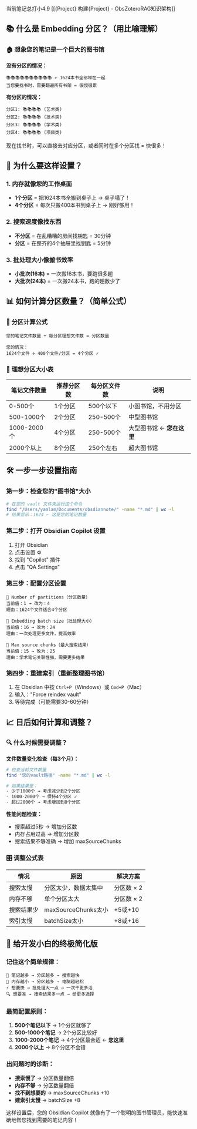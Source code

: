 
当前笔记总打小4.9
[[{Project} 构建{Project} - ObsZoteroRAG知识架构]]


## 📚 什么是 Embedding 分区？（用比喻理解）

### 🏠 想象您的笔记是一个巨大的图书馆

**没有分区的情况：**
```
📚📚📚📚📚📚📚📚📚📚 ← 1624本书全部堆在一起
当您要找书时，需要翻遍所有书架 = 很慢很累
```

**有分区的情况：**
```
分区1: 📚📚📚📚 (艺术类)
分区2: 📚📚📚📚 (技术类) 
分区3: 📚📚📚📚 (学术类)
分区4: 📚📚📚📚 (项目类)
```

现在找书时，可以直接去对应分区，或者同时在多个分区找 = 快很多！

## 🤔 为什么要这样设置？

### 1. **内存就像您的工作桌面**
- **1个分区** = 把1624本书全搬到桌子上 → 桌子塌了！
- **4个分区** = 每次只搬400本书到桌子上 → 刚好够用！

### 2. **搜索速度像找东西**
- **不分区** = 在乱糟糟的房间找钥匙 = 30分钟
- **分区** = 在整齐的4个抽屉里找钥匙 = 5分钟

### 3. **批处理大小像搬书效率**
- **小批次(16本)** = 一次搬16本书，要跑很多趟
- **大批次(24本)** = 一次搬24本书，跑的趟数少了

## 📊 如何计算分区数量？（简单公式）

### 📐 **分区计算公式**
```
您的笔记文件数量 ÷ 每分区理想文件数 = 分区数量

您的情况：
1624个文件 ÷ 400个文件/分区 = 4个分区 ✓
```

### 🎯 **理想分区大小表**
| 笔记文件数量 | 推荐分区数 | 每分区文件数 | 说明 |
|-------------|-----------|-------------|------|
| 0-500个     | 1个分区    | 500个以下    | 小图书馆，不用分区 |
| 500-1000个  | 2个分区    | 250-500个   | 中型图书馆 |
| 1000-2000个 | 4个分区    | 250-500个   | 大型图书馆 ← **您在这里** |
| 2000个以上   | 8个分区    | 250个左右    | 超大图书馆 |

## 🛠️ 一步一步设置指南

### 第一步：检查您的"图书馆"大小
```bash
# 在您的 vault 文件夹运行这个命令
find "/Users/yamlam/Documents/obsdiannote/" -name "*.md" | wc -l
# 结果显示：1624 ← 这是您的笔记数量
```

### 第二步：打开 Obsidian Copilot 设置
1. 打开 Obsidian
2. 点击设置 ⚙️
3. 找到 "Copilot" 插件
4. 点击 "QA Settings"

### 第三步：配置分区设置
```
📍 Number of partitions（分区数量）
当前值：1 → 改为：4
理由：1624个文件适合4个分区

📍 Embedding batch size（批处理大小）  
当前值：16 → 改为：24
理由：一次处理更多文件，提高效率

📍 Max source chunks（最大搜索结果）
当前值：15 → 改为：25  
理由：学术笔记关联性强，需要更多结果
```

### 第四步：重建索引（重新整理图书馆）
1. 在 Obsidian 中按 `Ctrl+P`（Windows）或 `Cmd+P`（Mac）
2. 输入："Force reindex vault"
3. 等待完成（可能需要30-60分钟）

## 📈 日后如何计算和调整？

### 🔍 **什么时候需要调整？**

**文件数量变化检查（每3个月）：**
```bash
# 检查当前文件数量
find "您的vault路径" -name "*.md" | wc -l

# 如果结果是：
- 少于1000个 → 考虑减少到2个分区
- 1000-2000个 → 保持4个分区 ✓
- 超过2000个 → 考虑增加到8个分区
```

**性能问题检查：**
- 搜索超过5秒 → 增加分区数
- 内存占用过高 → 增加分区数  
- 搜索结果不够准确 → 增加 maxSourceChunks

### 🎛️ **调整公式表**

| 情况 | 原因 | 解决方案 |
|------|------|----------|
| 搜索太慢 | 分区太少，数据太集中 | 分区数 × 2 |
| 内存不够 | 单个分区太大 | 分区数 × 2 |
| 搜索结果少 | maxSourceChunks太小 | +5或+10 |
| 索引太慢 | batchSize太小 | +8或+16 |

## 🎯 给开发小白的终极简化版

### **记住这个简单规律：**
```
📝 笔记越多 → 分区越多 → 搜索越快
💾 内存越小 → 分区越多 → 电脑越轻松  
⚡ 想要快 → 批处理大一点 → 一次干更多活
🔍 想要准 → 搜索结果多一点 → 给更多选择
```

### **最简配置原则：**
1. **500个笔记以下** → 1个分区就够了
2. **500-1000个笔记** → 2个分区比较好
3. **1000-2000个笔记** → 4个分区最合适 ← **您这里**
4. **2000个以上** → 8个分区不会错

### **出问题时的诊断：**
- **搜索慢了** → 分区数量翻倍
- **内存不够** → 分区数量翻倍
- **找不到想要的** → maxSourceChunks +10
- **建索引太慢** → batchSize +8

这样设置后，您的 Obsidian Copilot 就像有了一个聪明的图书管理员，能快速准确地帮您找到需要的笔记内容！